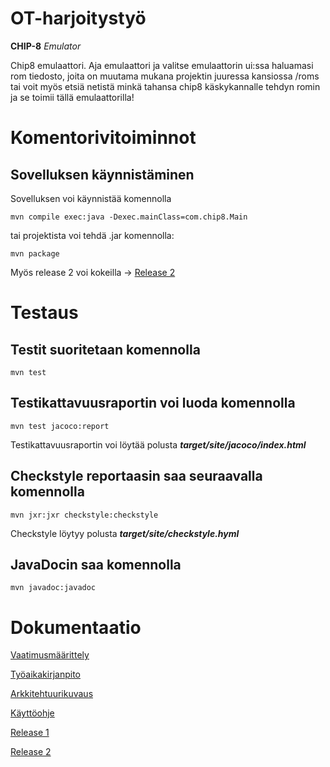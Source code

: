 # OT-harjoitystyö #

**CHIP-8** *Emulator*

Chip8 emulaattori. Aja emulaattori ja valitse emulaattorin ui:ssa haluamasi rom tiedosto, joita on 
muutama mukana projektin juuressa kansiossa /roms
tai voit myös etsiä netistä minkä tahansa chip8 käskykannalle tehdyn romin ja se toimii tällä
emulaattorilla!

# Komentorivitoiminnot #

## Sovelluksen käynnistäminen ##

Sovelluksen voi käynnistää komennolla

```
mvn compile exec:java -Dexec.mainClass=com.chip8.Main
```

tai projektista voi tehdä .jar komennolla:

```
mvn package
```

Myös release 2 voi kokeilla ->
[Release 2](https://github.com/Le36/ot-harjoitustyo/releases/tag/viikko6)

# Testaus #

## Testit suoritetaan komennolla ##

```
mvn test
```

## Testikattavuusraportin voi luoda komennolla ##

```
mvn test jacoco:report
```

Testikattavuusraportin voi löytää polusta ***target/site/jacoco/index.html***

## Checkstyle reportaasin saa seuraavalla komennolla ##

```
mvn jxr:jxr checkstyle:checkstyle
```

Checkstyle löytyy polusta ***target/site/checkstyle.hyml***

## JavaDocin saa komennolla ##

```
mvn javadoc:javadoc
```

# Dokumentaatio #

[Vaatimusmäärittely](https://github.com/Le36/ot-harjoitustyo/blob/main/dokumentaatio/vaatimusm%C3%A4%C3%A4rittely.md)

[Työaikakirjanpito](https://github.com/Le36/ot-harjoitustyo/blob/main/dokumentaatio/tuntikirjanpito.md)

[Arkkitehtuurikuvaus](https://github.com/Le36/ot-harjoitustyo/blob/main/dokumentaatio/arkkitehtuuri.md)

[Käyttöohje](https://github.com/Le36/ot-harjoitustyo/blob/main/dokumentaatio/kayttoohje.md)

[Release 1](https://github.com/Le36/ot-harjoitustyo/releases/tag/viikko5)

[Release 2](https://github.com/Le36/ot-harjoitustyo/releases/tag/viikko6)